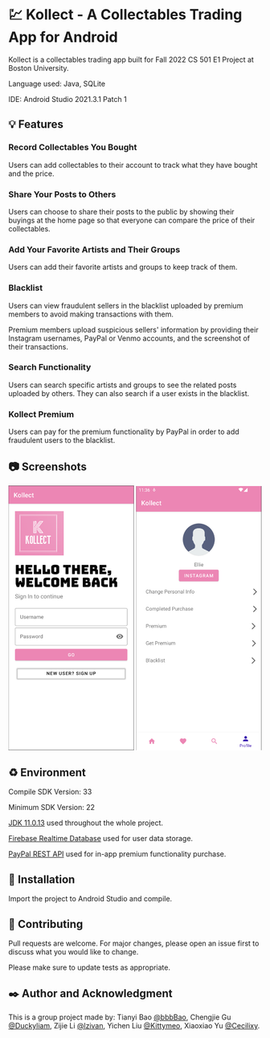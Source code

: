 # :chart: Kollect - A Collectables Trading App for Android

Kollect is a collectables trading app built for Fall 2022 CS 501 E1 Project at Boston University. 

Language used: Java, SQLite

IDE: Android Studio 2021.3.1 Patch 1

## :bulb: Features

### Record Collectables You Bought

Users can add collectables to their account to track what they have bought and the price. 

### Share Your Posts to Others

Users can choose to share their posts to the public by showing their buyings at the home page so that everyone can compare the price of their collectables. 

### Add Your Favorite Artists and Their Groups

Users can add their favorite artists and groups to keep track of them. 

### Blacklist

Users can view fraudulent sellers in the blacklist uploaded by premium members to avoid making transactions with them. 

Premium members upload suspicious sellers' information by providing their Instagram usernames, PayPal or Venmo accounts, and the screenshot of their transactions. 

### Search Functionality

Users can search specific artists and groups to see the related posts uploaded by others. They can also search if a user exists in the blacklist. 

### Kollect Premium

Users can pay for the premium functionality by PayPal in order to add fraudulent users to the blacklist.

## :camera: Screenshots

[<img src="/screenshot/login.png" width="250"/>](login.png)
[<img src="/screenshot/profile.png" width="250"/>](profile.png)

## :recycle: Environment

Compile SDK Version: 33

Minimum SDK Version: 22

[JDK 11.0.13](https://www.oracle.com/java/technologies/downloads/) used throughout the whole project.

[Firebase Realtime Database](https://firebase.google.com/) used for user data storage.

[PayPal REST API](https://developer.paypal.com/api/rest/) used for in-app premium functionality purchase.


## :wrench: Installation

Import the project to Android Studio and compile.

## :notebook: Contributing
Pull requests are welcome. For major changes, please open an issue first to discuss what you would like to change.

Please make sure to update tests as appropriate.

## :black_nib: Author and Acknowledgment
This is a group project made by: Tianyi Bao [@bbbBao](https://github.com/bbbBao), Chengjie Gu [@Duckyliam](https://github.com/Duckyliam), Zijie Li [@lzivan](https://github.com/lzivan), Yichen Liu [@Kittymeo](https://github.com/Kittymeo), Xiaoxiao Yu [@Cecilixy](https://github.com/Cecilixy).


